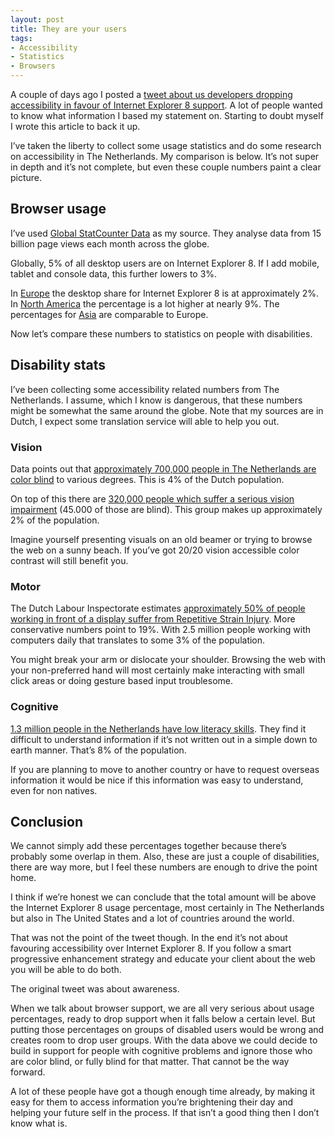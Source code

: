 ```yaml
---
layout: post
title: They are your users
tags: 
- Accessibility
- Statistics
- Browsers
---
```


A couple of days ago I posted a [tweet about us developers dropping accessibility in favour of Internet Explorer 8 support](https://twitter.com/rikschennink/status/520521059884617728). A lot of people wanted to know what information I based my statement on. Starting to doubt myself I wrote this article to back it up.

I’ve taken the liberty to collect some usage statistics and do some research on accessibility in The Netherlands. My comparison  is below. It’s not super in depth and it’s not complete, but even these couple numbers paint a clear picture.


## Browser usage

I’ve used [Global StatCounter Data](http://gs.statcounter.com/#desktop-browser_version_partially_combined-ww-monthly-201410-201410-bar) as my source. They analyse data from 15 billion page views each month across the globe.	

Globally, 5% of all desktop users are on Internet Explorer 8. If I add mobile, tablet and console data, this further lowers to 3%.

In [Europe](http://gs.statcounter.com/#desktop-browser_version_partially_combined-eu-monthly-201410-201410-bar) the desktop share for Internet Explorer 8 is at approximately 2%. In [North America](http://gs.statcounter.com/#desktop-browser_version_partially_combined-na-monthly-201410-201410-bar) the percentage is a lot higher at nearly 9%. The percentages for [Asia](http://gs.statcounter.com/#desktop-browser_version_partially_combined-as-monthly-201410-201410-bar) are comparable to Europe.

Now let’s compare these numbers to statistics on people with disabilities.


## Disability stats

I’ve been collecting some accessibility related numbers from The Netherlands. I assume, which I know is dangerous, that these numbers might be somewhat the same around the globe. Note that my sources are in Dutch, I expect some translation service will able to help you out.


### Vision

Data points out that [approximately 700,000 people in The Netherlands are color blind](http://mens-en-gezondheid.infonu.nl/aandoeningen/57345-kleurenblindheid-is-soms-levensgevaarlijk.html) to various degrees. This is 4% of the Dutch population.

On top of this there are [320,000 people which suffer a serious vision impairment](http://www.visio.org/nl-nl/visuele-beperking) (45.000 of those are blind). This group makes up approximately 2% of the population.

Imagine yourself presenting visuals on an old beamer or trying to browse the web on a sunny beach. If you’ve got 20/20 vision accessible color contrast will still benefit you.


### Motor

The Dutch Labour Inspectorate estimates [approximately 50% of people working in front of a display suffer from Repetitive Strain Injury](http://mens-en-gezondheid.infonu.nl/aandoeningen/63020-rsi-wat-is-dat-eigenlijk.html). More conservative numbers point to 19%. With 2.5 million people working with computers daily that translates to some 3% of the population.

You might break your arm or dislocate your shoulder. Browsing the web with your non-preferred hand will most certainly make interacting with small click areas or doing gesture based input troublesome.


### Cognitive

[1.3 million people in the Netherlands have low literacy skills](http://www.lezenenschrijven.nl/over/veelgestelde-vragen#hoeveel-mensen-in-nederland-zijn-laaggeletterd). They find it difficult to understand information if it’s not written out in a simple down to earth manner. That’s 8% of the population.

If you are planning to move to another country or have to request overseas information it would be nice if this information was easy to understand, even for non natives.


## Conclusion

We cannot simply add these percentages together because there’s probably some overlap in them. Also, these are just a couple of disabilities, there are way more, but I feel these numbers are enough to drive the point home.

I think if we’re honest we can conclude that the total amount will be above the Internet Explorer 8 usage percentage, most certainly in The Netherlands but also in The United States and a lot of countries around the world.

That was not the point of the tweet though. In the end it’s not about favouring accessibility over Internet Explorer 8. If you follow a smart progressive enhancement strategy and educate your client about the web you will be able to do both.

The original tweet was about awareness.

When we talk about browser support, we are all very serious about usage percentages, ready to drop support when it falls below a certain level. But putting those percentages on groups of disabled users would be wrong and creates room to drop user groups. With the data above we could decide to build in support for people with cognitive problems and ignore those who are color blind, or fully blind for that matter. That cannot be the way forward.

A lot of these people have got a though enough time already, by making it easy for them to access information you’re brightening their day and helping your future self in the process. If that isn’t a good thing then I don’t know what is.





